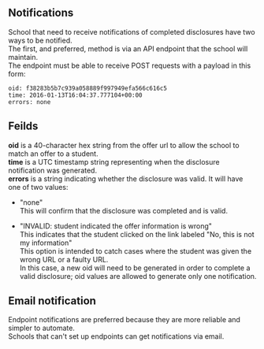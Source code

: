 ## Notifications

School that need to receive notifications of completed disclosures have two ways to be notified.  
The first, and preferred, method is via an API endpoint that the school will maintain.  
The endpoint must be able to receive POST requests with a payload in this form:

```
oid: f38283b5b7c939a058889f997949efa566c616c5  
time: 2016-01-13T16:04:37.777104+00:00  
errors: none
```

## Feilds
**oid** is a 40-character hex string from the offer url to allow the school to match an offer to a student.  
**time** is a UTC timestamp string representing when the disclosure notification was generated.  
**errors** is a string indicating whether the disclosure was valid. It will have one of two values:  

- "none"  
This will confirm that the disclosure was completed and is valid.

- "INVALID: student indicated the offer information is wrong"  
This indicates that the student clicked on the link labeled "No, this is not my information"  
This option is intended to catch cases where the student was given the wrong URL or a faulty URL.  
In this case, a new oid will need to be generated in order to complete a valid disclosure; oid values are allowed to generate only one notification.

## Email notification
Endpoint notifications are preferred because they are more reliable and simpler to automate.  
Schools that can't set up endpoints can get notifications via email.


